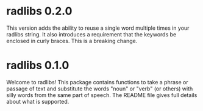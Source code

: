 
# radlibs 0.2.0

This version adds the ability to reuse a single word multiple times in your radlibs string. 
It also introduces a requirement that the keywords be enclosed in curly braces. This is a breaking change.

# radlibs 0.1.0

Welcome to radlibs! This package contains functions to take a phrase or passage of text and substitute
the words "noun" or "verb" (or others) with silly words from the same part of speech. The README file
gives full details about what is supported.
